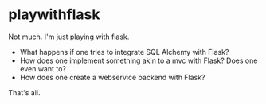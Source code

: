 playwithflask
=============

Not much. I'm just playing with flask.

- What happens if one tries to integrate SQL Alchemy with Flask?
- How does one implement something akin to a mvc with Flask? Does one even want to?
- How does one create a webservice backend with Flask?

That's all.